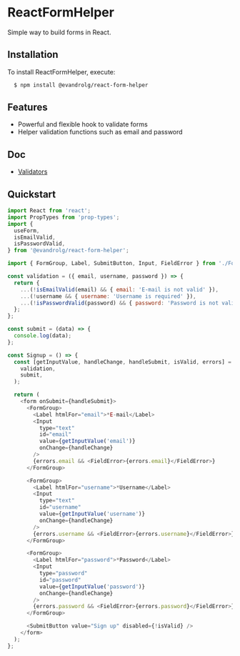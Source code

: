 # ReactFormHelper
Simple way to build forms in React.

## Installation
To install ReactFormHelper, execute:

```sh
  $ npm install @evandrolg/react-form-helper
```

## Features
- Powerful and flexible hook to validate forms
- Helper validation functions such as email and password

## Doc
- [Validators](https://github.com/EvandroLG/ReactFormHelper/wiki/Validators)

## Quickstart
```js
import React from 'react';
import PropTypes from 'prop-types';
import {
  useForm,
  isEmailValid,
  isPasswordValid,
} from '@evandrolg/react-form-helper';

import { FormGroup, Label, SubmitButton, Input, FieldError } from './Form';

const validation = ({ email, username, password }) => {
  return {
    ...(!isEmailValid(email) && { email: 'E-mail is not valid' }),
    ...(!username && { username: 'Username is required' }),
    ...(!isPasswordValid(password) && { password: 'Password is not valid' }),
  };
};

const submit = (data) => {
  console.log(data);
};

const Signup = () => {
  const [getInputValue, handleChange, handleSubmit, isValid, errors] = useForm(
    validation,
    submit,
  );

  return (
    <form onSubmit={handleSubmit}>
      <FormGroup>
        <Label htmlFor="email">*E-mail</Label>
        <Input
          type="text"
          id="email"
          value={getInputValue('email')}
          onChange={handleChange}
        />
        {errors.email && <FieldError>{errors.email}</FieldError>}
      </FormGroup>

      <FormGroup>
        <Label htmlFor="username">*Username</Label>
        <Input
          type="text"
          id="username"
          value={getInputValue('username')}
          onChange={handleChange}
        />
        {errors.username && <FieldError>{errors.username}</FieldError>}
      </FormGroup>

      <FormGroup>
        <Label htmlFor="password">*Password</Label>
        <Input
          type="password"
          id="password"
          value={getInputValue('password')}
          onChange={handleChange}
        />
        {errors.password && <FieldError>{errors.password}</FieldError>}
      </FormGroup>

      <SubmitButton value="Sign up" disabled={!isValid} />
    </form>
  );
};
```
